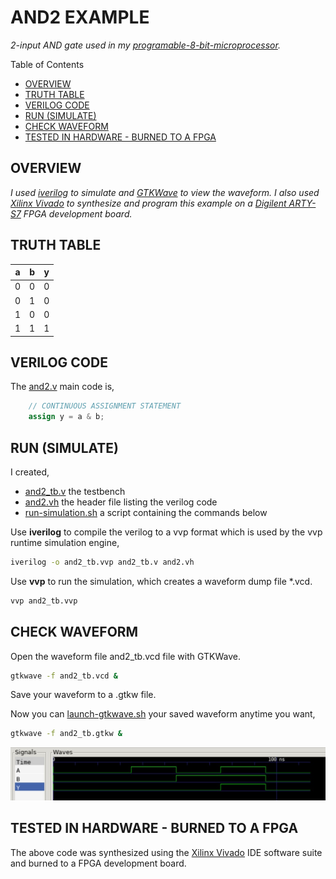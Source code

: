 # AND2 EXAMPLE

_2-input AND gate used in my
[programable-8-bit-microprocessor](https://github.com/JeffDeCola/my-verilog-examples/tree/master/systems/microprocessors/programable-8-bit-microprocessor)._

Table of Contents

* [OVERVIEW](https://github.com/JeffDeCola/my-verilog-examples/tree/master/basic-code/combinational-logic/and2#overview)
* [TRUTH TABLE](https://github.com/JeffDeCola/my-verilog-examples/tree/master/basic-code/combinational-logic/and2#truth-table)
* [VERILOG CODE](https://github.com/JeffDeCola/my-verilog-examples/tree/master/basic-code/combinational-logic/and2#verilog-code)
* [RUN (SIMULATE)](https://github.com/JeffDeCola/my-verilog-examples/tree/master/basic-code/combinational-logic/and2#run-simulate)
* [CHECK WAVEFORM](https://github.com/JeffDeCola/my-verilog-examples/tree/master/basic-code/combinational-logic/and2#check-waveform)
* [TESTED IN HARDWARE - BURNED TO A FPGA](https://github.com/JeffDeCola/my-verilog-examples/tree/master/basic-code/combinational-logic/and2#tested-in-hardware---burned-to-a-fpga)

## OVERVIEW

_I used
[iverilog](https://github.com/JeffDeCola/my-cheat-sheets/tree/master/hardware/tools/simulation/iverilog-cheat-sheet)
to simulate and
[GTKWave](https://github.com/JeffDeCola/my-cheat-sheets/tree/master/hardware/tools/simulation/gtkwave-cheat-sheet)
to view the waveform. I also used
[Xilinx Vivado](https://github.com/JeffDeCola/my-cheat-sheets/tree/master/hardware/tools/synthesis/xilinx-vivado-cheat-sheet)
to synthesize and program this example on a
[Digilent ARTY-S7](https://github.com/JeffDeCola/my-cheat-sheets/tree/master/hardware/development/fpga-development-boards/digilent-arty-s7-cheat-sheet)
FPGA development board._

## TRUTH TABLE

| a     | b     | y     |
|:-----:|:-----:|:-----:|
| 0     | 0     | 0     |
| 0     | 1     | 0     |
| 1     | 0     | 0     |
| 1     | 1     | 1     |

## VERILOG CODE

The
[and2.v](https://github.com/JeffDeCola/my-verilog-examples/blob/master/basic-code/combinational-logic/and2/and2.v)
main code is,

```verilog
    // CONTINUOUS ASSIGNMENT STATEMENT
    assign y = a & b;
```

## RUN (SIMULATE)

I created,

* [and2_tb.v](https://github.com/JeffDeCola/my-verilog-examples/blob/master/basic-code/combinational-logic/and2/and2_tb.v)
the testbench
* [and2.vh](https://github.com/JeffDeCola/my-verilog-examples/blob/master/basic-code/combinational-logic/and2/and2.vh)
the header file listing the verilog code
* [run-simulation.sh](https://github.com/JeffDeCola/my-verilog-examples/blob/master/basic-code/combinational-logic/and2/run-simulation.sh)
a script containing the commands below

Use **iverilog** to compile the verilog to a vvp format
which is used by the vvp runtime simulation engine,

```bash
iverilog -o and2_tb.vvp and2_tb.v and2.vh
```

Use **vvp** to run the simulation, which creates a waveform dump file *.vcd.

```bash
vvp and2_tb.vvp
```

## CHECK WAVEFORM

Open the waveform file and2_tb.vcd file with GTKWave.

```bash
gtkwave -f and2_tb.vcd &
```

Save your waveform to a .gtkw file.

Now you can
[launch-gtkwave.sh](https://github.com/JeffDeCola/my-verilog-examples/blob/master/launch-GTKWave-script/launch-gtkwave.sh)
your saved waveform anytime you want,

```bash
gtkwave -f and2_tb.gtkw &
```

![and2-waveform.jpg](../../../docs/pics/and2-waveform.jpg)

## TESTED IN HARDWARE - BURNED TO A FPGA

The above code was synthesized using the
[Xilinx Vivado](https://github.com/JeffDeCola/my-cheat-sheets/tree/master/hardware/tools/synthesis/xilinx-vivado-cheat-sheet)
IDE software suite and burned to a FPGA development board.
